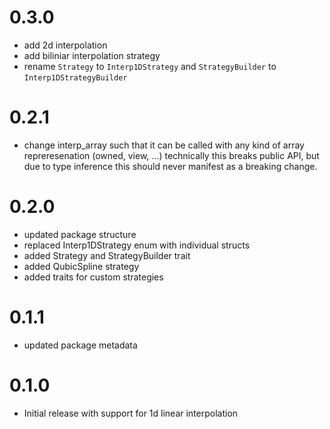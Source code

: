 # 0.3.0
 - add 2d interpolation
 - add biliniar interpolation strategy
 - rename `Strategy` to `Interp1DStrategy` and `StrategyBuilder` to `Interp1DStrategyBuilder`

# 0.2.1
 - change interp_array such that it can be called with any 
   kind of array repreresenation (owned, view, ...) technically this 
   breaks public API, but due to type inference this should never manifest 
   as a breaking change.

# 0.2.0
 - updated package structure
 - replaced Interp1DStrategy enum with individual structs
 - added Strategy and StrategyBuilder trait
 - added QubicSpline strategy
 - added traits for custom strategies

# 0.1.1
 - updated package metadata

# 0.1.0
 - Initial release with support for 1d linear interpolation
